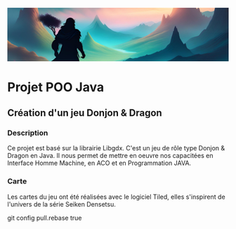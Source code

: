 <p style="text-align:center">
  <img src="images/banniere.png">
</p>

# **Projet POO Java**
## Création d'un jeu Donjon & Dragon

### Description

<p>Ce projet est basé sur la librairie Libgdx. C'est un jeu de rôle type Donjon & Dragon en Java. Il nous permet de mettre en oeuvre nos capacitées en Interface Homme Machine, en ACO et en Programmation JAVA.</p>

### Carte

Les cartes du jeu ont été réalisées avec le logiciel Tiled, elles s'inspirent de l'univers de la série Seiken Densetsu.



git config pull.rebase true
